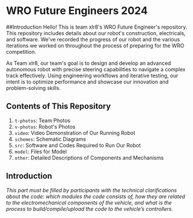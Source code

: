 # WRO Future Engineers 2024
##Introduction
Hello! This is team xlr8's WRO Future Engineer's repository. This repository includes details about our robot's construction, electricals, and software. We've recorded the progress of our robot and the various iterations we worked on throughout the process of preparing for the WRO competition.

As Team xlr8, our team's goal is to design and develop an advanced autonomous robot with precise steering capabilities to navigate a complex track effectively. Using engineering workflows and iterative testing, our intent is to optimize performance and showcase our innovation and problem-solving skills.

## Contents of This Repository
1. `t-photos`: Team Photos
2. `v-photos`: Robot's Photos
3. `video`: Video Demonstration of Our Running Robot
4. `schemes`: Schematic Diagrams
5. `src`: Software and Codes Required to Run Our Robot
6. `model`: Files for Model 
9. `other`: Detailed Descriptions of Components and Mechanisms

## Introduction
_This part must be filled by participants with the technical clarifications about the code: which modules the code consists of, how they are related to the electromechanical components of the vehicle, and what is the process to build/compile/upload the code to the vehicle’s controllers._

